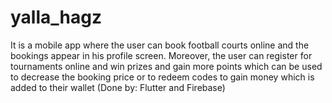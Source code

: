 # yalla_hagz

It is a mobile app where the user can book football courts online and the bookings appear in his profile screen. Moreover, the user can register for tournaments online and win prizes and gain more points which can be used to decrease the booking price or to redeem codes to gain money which is added to their wallet (Done by: Flutter and Firebase)
